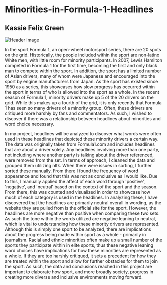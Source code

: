 # Minorities-in-Formula-1-Headlines

## Kassie Felix Green

![Header Image](https://cdn.racingnews365.com/_975xAUTO_fit_center-center_85_none/XPB_1263411_HiRes-1.jpg?v=1709553614)

<p>In the sport Formula 1, an open-wheel motorsport series, there are 20 spots on the grid. Historically, the people included within the sport are non-latino White men, with little room for minority participants. In 2007, Lewis Hamilton competed in Formula 1 for the first time, becoming the first and only black man to compete within the sport. In addition, the sport has a limited number of Asian drivers, many of whom were Japanese and encouraged into the sport by engine manufacturers from Japan. As the sport has existed since 1950 as a series, this showcases how slow progress has occurred within the sport in terms of who is allowed into the sport as a whole. In the recent season of Formula 1, minority drivers make up 5 of the 20 drivers on the grid. While this makes up a fourth of the grid, it is only recently that Formula 1 has seen so many drivers of a minority group. Often, these drivers are critiqued more harshly by fans and commentators. As such, I wished to discover if there was a relationship between headlines about minorities and word choice necessary. </p>

<p>In my project, headlines will be analyzed to discover what words were often used in these headlines that depicted these minority drivers a certain way. The data was originally taken from Formula1.com and includes headlines that are about a driver solely. Any headlines involving more than one party, not including where another party is talking about the driver referenced, were removed from the set. In terms of approach, I cleaned the data and grouped them utilizing nltk. When there were issues in sorting, I further sorted these manually. From there I found the frequency of word appearance and found that this was not as conclusive as I would like. Due to this, I manually applied the affect of each word through 'positive', 'negative', and 'neutral' based on the context of the sport and the season. From there, this was counted and visualized in order to showcase how much of each category is used in the headlines. In analyzing these, I have discovered that the headlines are primarily neutral overall in wording, as the website they are pulled from is the official site for the sport. However, the headlines are more negative than positive when comparing these two sets. As such the tone within the words utilized are negative leaning to neutral, which is vital to understanding how these minority drivers are represented. Although this is simply one sport to be analyzed, there are implications about the progress being made within sport as a whole - primarily in journalism. Racial and ethnic minorities often make up a small number of the sports they participate within in elite sports, thus these negative leaning word choices have implications for how these minorities are represented as a whole. If they are too harshly critiqued, it sets a precedent for how they are treated within the sport and allow for further obstacles for them to join the sport. As such, the data and conclusions reached in this project are important to elaborate how sport, and more broadly society, progress in creating more diverse and inclusive environments moving forward.</p>

